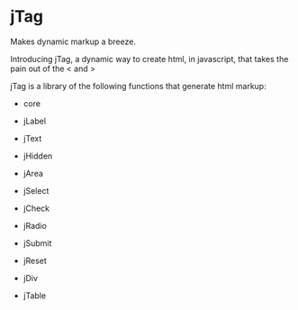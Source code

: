 # jTag 
Makes dynamic markup a breeze.

Introducing jTag, a dynamic way to create html, in javascript, that takes the pain out of the &lt; and &gt;

jTag is a library of the following functions that generate html markup:

* core
* jLabel
* jText
* jHidden
* jArea
* jSelect
* jCheck
* jRadio
* jSubmit
* jReset

* jDiv
* jTable

